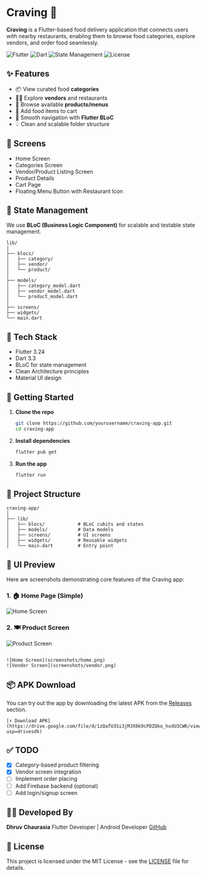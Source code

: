 # Craving 🍔

**Craving** is a Flutter-based food delivery application that connects users with nearby restaurants, enabling them to browse food categories, explore vendors, and order food seamlessly.

![Flutter](https://img.shields.io/badge/Flutter-3.24-blue?logo=flutter)
![Dart](https://img.shields.io/badge/Dart-3.3-blue?logo=dart)
![State Management](https://img.shields.io/badge/BLoC-Architecture-orange)
![License](https://img.shields.io/badge/License-MIT-green)

## ✨ Features

* 📦 View curated food **categories**
* 🧑‍🍳 Explore **vendors** and restaurants
* 🍱 Browse available **products/menus**
* 🛒 Add food items to cart
* 💬 Smooth navigation with **Flutter BLoC**
* 💡 Clean and scalable folder structure

## 📱 Screens

* Home Screen
* Categories Screen
* Vendor/Product Listing Screen
* Product Details
* Cart Page
* Floating Menu Button with Restaurant Icon

## 🧠 State Management

We use **BLoC (Business Logic Component)** for scalable and testable state management.

```
lib/
│
├── blocs/
│   ├── category/
│   ├── vendor/
│   └── product/
│
├── models/
│   ├── category_model.dart
│   ├── vendor_model.dart
│   └── product_model.dart
│
├── screens/
├── widgets/
└── main.dart
```

## 🔧 Tech Stack

* Flutter 3.24
* Dart 3.3
* BLoC for state management
* Clean Architecture principles
* Material UI design

## 🚀 Getting Started

1. **Clone the repo**

   ```bash
   git clone https://github.com/yourusername/craving-app.git
   cd craving-app
   ```

2. **Install dependencies**

   ```bash
   flutter pub get
   ```

3. **Run the app**

   ```bash
   flutter run
   ```

## 📂 Project Structure

```
craving-app/
│
├── lib/
│   ├── blocs/            # BLoC cubits and states
│   ├── models/           # Data models
│   ├── screens/          # UI screens
│   ├── widgets/          # Reusable widgets
│   └── main.dart         # Entry point
```

## 📸 UI Preview

Here are screenshots demonstrating core features of the Craving app:

### 1. 🏠 Home Page (Simple)

![Home Screen](assets\images\home_screen.png)

### 2. 🍽️ Product Screen

![Product Screen](assets\images\product_screen.png)

```

![Home Screen](screenshots/home.png)
![Vendor Screen](screenshots/vendor.png)
```

## 📦 APK Download

You can try out the app by downloading the latest APK from the [Releases](https://github.com/yourusername/craving-app/releases) section.

```
[⬇️ Download APK](https://drive.google.com/file/d/1zQafU3Si3jMJX8k9cPDZQko_hxdU3CWK/view?usp=drivesdk)
```

## ✅ TODO

* [x] Category-based product filtering
* [x] Vendor screen integration
* [ ] Implement order placing
* [ ] Add Firebase backend (optional)
* [ ] Add login/signup screen

## 🧑‍💻 Developed By

**Dhruv Chaurasia**
Flutter Developer | Android Developer
[GitHub](https://github.com/DhruvChaurasia9403)

## 📄 License

This project is licensed under the MIT License - see the [LICENSE](LICENSE) file for details.
